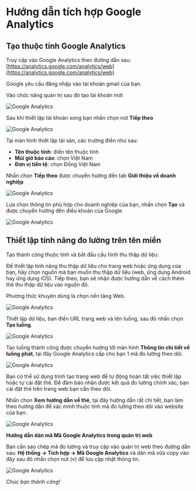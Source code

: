 # Hướng dẫn tích hợp Google Analytics

## Tạo thuộc tính Google Analytics

Truy cập vào Google Analytics theo đường dẫn sau: [https://analytics.google.com/analytics/web](https://analytics.google.com/analytics/web)

Google yêu cầu đăng nhập vào tài khoản gmail của bạn.

Vào chức năng quản trị sau đó tạo tài khoản mới

![Google Analytics](img/ga.jpg)

Sau khi thiết lập tài khoản xong bạn nhấn chọn nút **Tiếp theo**

![Google Analytics](img/ga-1.jpg)

Tại màn hình thiết lập tài sản, các trường điền như sau:

- **Tên thuộc tính**: điền tên thuộc tính
- **Múi giờ báo cáo**: chọn Việt Nam
- **Đơn vị tiền tệ**: chọn Đồng Việt Nam

Nhấn chọn **Tiếp theo** được chuyển hướng đến tab **Giới thiệu về doanh nghiệp**

![Google Analytics](img/ga-2.jpg)

Lựa chọn thông tin phù hợp cho doanh nghiệp của bạn, nhấn chọn **Tạo** và được chuyển hướng đến điều khoản của Google

![Google Analytics](img/ga-3.jpg)

## Thiết lập tính năng đo lường trên tên miền

Tạo thành công thuộc tính và bắt đầu cấu hình thu thập dữ liệu:

Để thiết lập tính năng thu thập dữ liệu cho trang web hoặc ứng dụng của bạn, hãy chọn nguồn mà bạn muốn thu thập dữ liệu (web, ứng dụng Android hay ứng dụng iOS). Tiếp theo, bạn sẽ nhận được hướng dẫn về cách thêm thẻ thu thập dữ liệu vào nguồn đó.

Phương thức khuyên dùng là chọn nền tảng Web.

![Google Analytics](img/ga-4.jpg)

Thiết lập dữ liệu, bạn điền URL trang web và tên luồng, sau đó nhấn chọn **Tạo luồng**.

![Google Analytics](img/ga-5.jpg)

Tạo luồng thành công được chuyển hướng tới màn hình **Thông tin chi tiết về luồng phát**, tại đây Google Analytics cấp cho bạn 1 mã đo lường theo dõi.

![Google Analytics](img/ga-7.jpg)

Bạn có thể sử dụng trình tạo trang web để tự động hoàn tất việc thiết lập hoặc tự cài đặt thẻ. Để đảm bảo nhận được kết quả đo lường chính xác, bạn cài đặt thẻ trên trang web bạn cần theo dõi.

Nhấn chọn **Xem hướng dẫn về thẻ**, tại đây hướng dẫn rất chi tiết, bạn làm theo hướng dẫn để xác minh thuộc tính mã đo lường theo dõi vào website của bạn.

![Google Analytics](img/ga-6.jpg)

**Hướng dẫn dán mã Mã Google Analytics trong quản trị web**

Bạn cần sao chép mã đo lường và truy cập vào quản trị web theo đường dẫn sau: **Hệ thống -> Tích hợp -> Mã Google Analytics** và dán mã vừa copy vào đây sau đó nhấn chọn nút (v) để lưu cập nhật thông tin.

![Google Analytics](img/ga-8.jpg)

_Chúc bạn thành công!_
